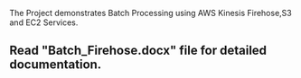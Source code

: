 The Project demonstrates Batch Processing using AWS Kinesis Firehose,S3 and EC2 Services.

## Read "Batch_Firehose.docx" file for detailed documentation.